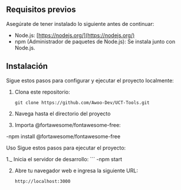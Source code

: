 ## Requisitos previos

Asegúrate de tener instalado lo siguiente antes de continuar:

- Node.js: [https://nodejs.org/](https://nodejs.org/)
- npm (Administrador de paquetes de Node.js): Se instala junto con Node.js.

## Instalación

Sigue estos pasos para configurar y ejecutar el proyecto localmente:

1. Clona este repositorio:

   ```shell
   git clone https://github.com/Awoo-Dev/UCT-Tools.git

2. Navega hasta el directorio del proyecto
3. Importa @fortawesome/fontawesome-free:

  -npm install @fortawesome/fontawesome-free
  
Uso
Sigue estos pasos para ejecutar el proyecto:

1._ Inicia el servidor de desarrollo:
    ```
     -npm start
   
2. Abre tu navegador web e ingresa la siguiente URL:
   ```navegador
   http://localhost:3000

